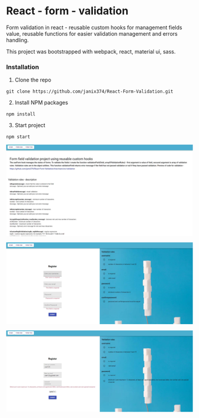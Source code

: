 # React - form - validation
Form validation in react - reusable custom hooks for management fields value, reusable 
functions for easier validation management and errors handling.

This project was bootstrapped with webpack, react, material ui, sass.

### Installation

1. Clone the repo
```
git clone https://github.com/janix374/React-Form-Validation.git
```
2. Install NPM packages
```
npm install
```
3. Start project 
```
npm start
```

![](screenshots/rfv1.jpg)

![](screenshots/rfv2.jpg)

![](screenshots/rfv3.jpg)
 